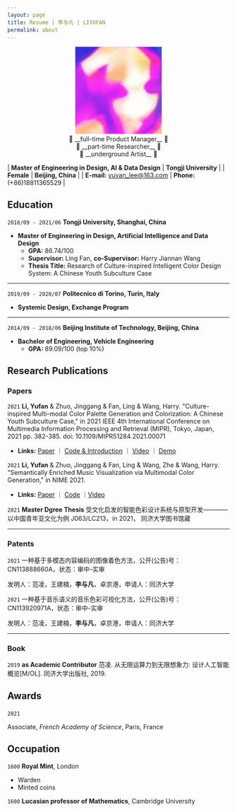 ```yaml
---
layout: page
title: Resume | 李与凡 | LIYUFAN
permalink: about
---
```


<!-- ![avatar](assets/img/liyufan.jpg) -->
<div align=center><img src="assets/img/liyufan.jpg" width="39%"></div>

<!-- 
```
 full-time Product Manager
 part-time Researcher
 underground Artist
``` -->

<center> 💾 __full-time Product Manager__ 💾 </center>

<center> 📖   __part-time Researcher__    📖 </center>

<center> 🎨    __underground Artist__     🎨 </center>





| __Master of Engineering in Design, AI & Data Design__ | __Tongji University__ |
| __Female__ | __Beijing, China__ | 
| __E-mail:__ yuvan_lee@163.com | __Phone:__ (+86)18811365529 |


## Education

`2018/09 - 2021/06`
__Tongji University, Shanghai, China__
 - __Master of Engineering in Design, Artificial Intelligence and Data Design__
   - __GPA:__ 86.74/100
   - __Supervisor:__ Ling Fan, __co-Supervisor:__ Harry Jiannan Wang
   - __Thesis Title:__ Research of Culture-inspired Intelligent Color Design System: A Chinese Youth Subculture Case

---
`2019/09 - 2020/07`
__Politecnico di Torino, Turin, Italy__
 -  __Systemic Design, Exchange Program__

---
`2014/09 - 2018/06`
__Beijing Institute of Technology, Beijing, China__
 - __Bachelor of Engineering, Vehicle Engineering__
   - __GPA:__ 89.09/100 (top 10%)




## Research Publications

### Papers
`2021`
__Li, Yufan__ & Zhuo, Jinggang & Fan, Ling & Wang, Harry.  "Culture-inspired Multi-modal Color Palette Generation and Colorization: A Chinese Youth Subculture Case," in 2021 IEEE 4th International Conference on Multimedia Information Processing and Retrieval (MIPR), Tokyo, Japan, 2021 pp. 382-385. doi: 10.1109/MIPR51284.2021.00071
- __Links:__ [Paper](https://doi.ieeecomputersociety.org/10.1109/MIPR51284.2021.00071) ｜ [Code & Introduction](https://github.com/tezignlab/subculture-colorization) ｜ [Video](https://youtu.be/fLPwr-oX0ds) ｜ [Demo](https://www.subverse.site/)


`2021`
__Li, Yufan__ & Zhuo, Jinggang & Fan, Ling & Wang, Zhe & Wang, Harry. "Semantically Enriched Music Visualization via Multimodal Color Generation," in NIME 2021. 
- __Links:__ [Paper](https://doi.org/10.21428/92fbeb44.2fb614f7) ｜ [Code](https://github.com/tezignlab/subculture-colorization/tree/main/music-visualization) ｜[Video](https://www.bilibili.com/video/BV1Cp4y1H7To/) 


`2021`
__Master Dgree Thesis__   受文化启发的智能色彩设计系统与原型开发————以中国青年亚文化为例 J063/LC213，in 2021， 同济大学图书馆藏

---
### Patents

`2021`
一种基于多模态内容编码的图像着色方法，公开(公告)号：CN113888660A，状态：审中-实审

发明人：范凌，王建楠，__李与凡__，卓京港，申请人：同济大学


`2021`
一种基于音乐语义的音乐色彩可视化方法，公开(公告)号：CN113920971A，状态：审中-实审

发明人：范凌，王建楠，__李与凡__，卓京港，申请人：同济大学

---
### Book
`2019`
__as Academic Contributor__ 范凌. 从无限运算力到无限想象力: 设计人工智能概览[M/OL]. 同济大学出版社, 2019.


## Awards

`2021`


Associate, *French Academy of Science*, Paris, France


## Occupation

`1600`
__Royal Mint__, London

- Warden
- Minted coins

`1600`
__Lucasian professor of Mathematics__, Cambridge University




<!-- ### Footer

Last updated: May 2013 -->


